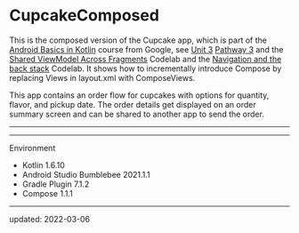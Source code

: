 # CupcakeComposed

This is the composed version of the Cupcake app, which is part of the [Android Basics in Kotlin] course from Google, see [Unit 3] [Pathway 3] and the [Shared ViewModel Across Fragments] Codelab and the [Navigation and the back stack] Codelab. It shows how to incrementally introduce Compose by replacing Views in layout.xml with ComposeViews.

This app contains an order flow for cupcakes with options for quantity, flavor, and pickup date. The order details get displayed on an order summary screen and can be shared to another app to send the order.

----

[Android Basics in Kotlin]: https://developer.android.com/courses/android-basics-kotlin/course
[Unit 3]: https://developer.android.com/courses/android-basics-kotlin/unit-3
[Pathway 3]: https://developer.android.com/courses/pathways/android-basics-kotlin-unit-3-pathway-3
[Shared ViewModel Across Fragments]: https://developer.android.com/codelabs/basic-android-kotlin-training-shared-viewmodel
[Navigation and the back stack]: https://developer.android.com/codelabs/basic-android-kotlin-training-navigation-backstack

----

Environment

- Kotlin 1.6.10
- Android Studio Bumblebee 2021.1.1
- Gradle Plugin 7.1.2
- Compose 1.1.1

----

updated: 2022-03-06
